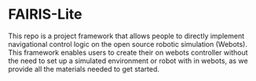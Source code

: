 # FAIRIS-Lite
This repo is a project framework that allows people to directly implement navigational control logic on the open source robotic simulation  (Webots). This framework enables users to create their on webots controller without the need to set up a simulated environment or robot with in webots, as we provide all the materials needed to get started.
